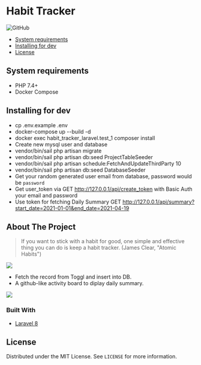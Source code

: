 # Habit Tracker
![GitHub](https://img.shields.io/github/license/noobj/habit_tracker?color=blue)

* [System requirements](#system-requirements)
* [Installing for dev](#installing-for-dev)
* [License](#license)

## System requirements
* PHP 7.4+
* Docker Compose

## Installing for dev
* cp .env.example .env
* docker-compose up --build -d
* docker exec habit_tracker_laravel.test_1 composer install
* Create new mysql user and database
* vendor/bin/sail php artisan migrate
* vendor/bin/sail php artisan db:seed ProjectTableSeeder
* vendor/bin/sail php artisan schedule:FetchAndUpdateThirdParty 10
* vendor/bin/sail php artisan db:seed DatabaseSeeder
* Get your random generated user email from database, password would be `password`
* Get user_token via GET http://127.0.0.1/api/create_token with Basic Auth your email and password
* Use token for fetching Daily Summary GET http://127.0.0.1/api/summary?start_date=2021-01-01&end_date=2021-04-19

<!-- ABOUT THE PROJECT -->
## About The Project

> If you want to stick with a habit for good, one simple and effective thing you can do is keep a habit tracker. (James Clear, "Atomic Habits") 

<img src="https://encrypted-tbn0.gstatic.com/images?q=tbn:ANd9GcSbrH0LSIMcdftnQJVqPvQMDbuQGcqHmO-FeA&usqp=CAU">


* Fetch the record from Toggl and insert into DB.
* A github-like activity board to diplay daily summary.  


<img src="https://raw.githubusercontent.com/carlosbaraza/unicorn-contributor/master/docs/imgs/normal-mode.png">

### Built With

* [Laravel 8](https://laravel.com/docs/8.x/releases)


<!-- LICENSE -->
## License

Distributed under the MIT License. See `LICENSE` for more information.
